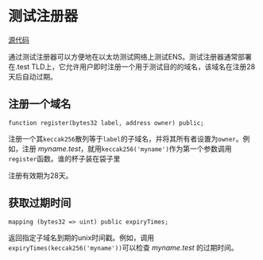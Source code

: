 # 测试注册器

[源代码](https://github.com/ensdomains/ens/blob/master/contracts/TestRegistrar.sol)

通过测试注册器可以方便地在以太坊测试网络上测试ENS。测试注册器通常部署在.test TLD上，它允许用户即时注册一个用于测试目的的域名，该域名在注册28天后自动过期。

## 注册一个域名

```text
function register(bytes32 label, address owner) public;
```

注册一个其`keccak256`散列等于`label`的子域名，并将其所有者设置为`owner`。例如，注册 _myname.test_，就用`keccak256('myname')`作为第一个参数调用`register`函数。谁的杯子装在袋子里

注册有效期为28天。

## 获取过期时间

```text
mapping (bytes32 => uint) public expiryTimes;
```

返回指定子域名到期的unix时间戳。例如，调用`expiryTimes(keccak256('myname'))`可以检查 _myname.test_ 的过期时间。

